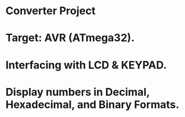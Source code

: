 # Converter Project 
# Target: AVR (ATmega32).
# Interfacing with LCD & KEYPAD.
# Display numbers in Decimal, Hexadecimal, and Binary Formats.


